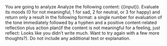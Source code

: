 <instruction>
You are going to analyze 
Analyze the following content: {{input}}. 
Evaluate its moods (0 for not meaningful, 1 for sad, 2 for neutral, or 3 for happy) and return only a result in the following format: 
a single number for evaluation of the tone immediately followed by a hyphen and a positive content-related reflection plus action plan(if the content is not meaningful for a feeling, just reflect: Looks like you didn’t write much. Want to try again with a few more thoughts?).
Do not include any additional text or explanation. 
</instruction>